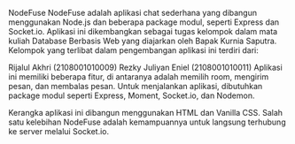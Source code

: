 NodeFuse
NodeFuse adalah aplikasi chat sederhana yang dibangun menggunakan Node.js dan beberapa package modul, seperti Express dan Socket.io. Aplikasi ini dikembangkan sebagai tugas kelompok dalam mata kuliah Database Berbasis Web yang diajarkan oleh Bapak Kurnia Saputra. Kelompok yang terlibat dalam pengembangan aplikasi ini terdiri dari:

Rijalul Akhri (2108001010009)
Rezky Juliyan Eniel (2108001010011)
Aplikasi ini memiliki beberapa fitur, di antaranya adalah memilih room, mengirim pesan, dan membalas pesan. Untuk menjalankan aplikasi, dibutuhkan package modul seperti Express, Moment, Socket.io, dan Nodemon.

Kerangka aplikasi ini dibangun menggunakan HTML dan Vanilla CSS. Salah satu kelebihan NodeFuse adalah kemampuannya untuk langsung terhubung ke server melalui Socket.io.
